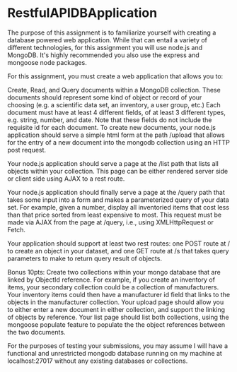 # RestfulAPIDBApplication
The purpose of this assignment is to familiarize yourself with creating a database powered web application. While that can entail a variety of different technologies, for this assignment you will use node.js and MongoDB. It's highly recommended you also use the express and mongoose node packages.

For this assignment, you must create a web application that allows you to:

Create, Read, and Query documents within a MongoDB collection.
These documents should represent some kind of object or record of your choosing (e.g. a scientific data set, an inventory, a user group, etc.)
Each document must have at least 4 different fields, of at least 3 different types, e.g. string, number, and date. 
Note that these fields do not include the requisite id for each document.
To create new documents, your node.js application should serve a simple html form at the path /upload that allows for the entry of a new document into the mongodb collection using an HTTP post request.

Your node.js application should serve a page at the /list path that lists all objects within your collection. This page can be either rendered server side or client side using AJAX to a rest route.

Your node.js application should finally serve a page at the /query path that takes some input into a form and makes a parameterized query of your data set. For example, given a number, display all inventoried items that cost less than that price sorted from least expensive to most. This request must be made via AJAX from the page at /query, i.e., using XMLHttpRequest or Fetch.

Your application should support at least two rest routes: one POST route at /<object name> to create an object in your dataset, and one GET route at /<object name>s that takes query parameters to make to return query result of objects.

Bonus 10pts: Create two collections within your mongo database that are linked by ObjectId reference. For example, if you create an inventory of items, your secondary collection could be a collection of manufacturers. Your inventory items could then have a manufacturer id field that links to the objects in the manufacturer collection. Your upload page should allow you to either enter a new document in either collection, and support the linking of objects by reference. Your list page should list both collections, using the mongoose populate feature to populate the the object references between the two documents.

For the purposes of testing your submissions, you may assume I will have a functional and unrestricted mongodb database running on my machine at localhost:27017 without any existing databases or collections.
